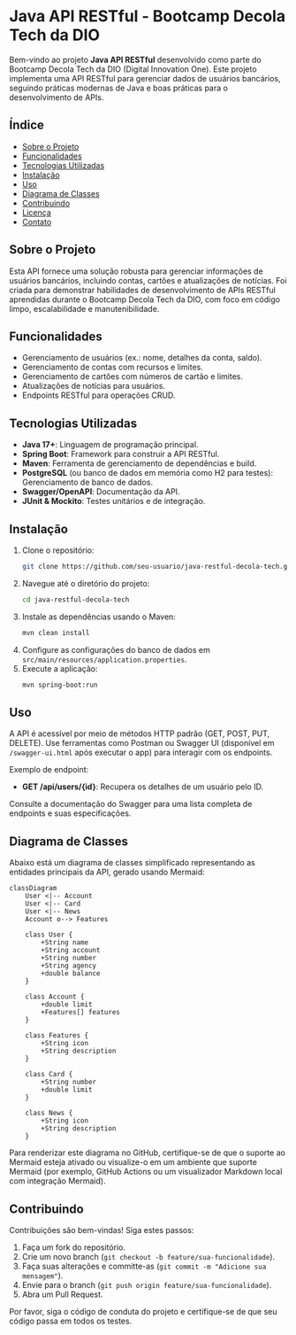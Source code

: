 # Java API RESTful - Bootcamp Decola Tech da DIO

Bem-vindo ao projeto **Java API RESTful** desenvolvido como parte do Bootcamp Decola Tech da DIO (Digital Innovation One). Este projeto implementa uma API RESTful para gerenciar dados de usuários bancários, seguindo práticas modernas de Java e boas práticas para o desenvolvimento de APIs.

## Índice
- [Sobre o Projeto](#sobre-o-projeto)
- [Funcionalidades](#funcionalidades)
- [Tecnologias Utilizadas](#tecnologias-utilizadas)
- [Instalação](#instalação)
- [Uso](#uso)
- [Diagrama de Classes](#diagrama-de-classes)
- [Contribuindo](#contribuindo)
- [Licença](#licença)
- [Contato](#contato)

## Sobre o Projeto
Esta API fornece uma solução robusta para gerenciar informações de usuários bancários, incluindo contas, cartões e atualizações de notícias. Foi criada para demonstrar habilidades de desenvolvimento de APIs RESTful aprendidas durante o Bootcamp Decola Tech da DIO, com foco em código limpo, escalabilidade e manutenibilidade.

## Funcionalidades
- Gerenciamento de usuários (ex.: nome, detalhes da conta, saldo).
- Gerenciamento de contas com recursos e limites.
- Gerenciamento de cartões com números de cartão e limites.
- Atualizações de notícias para usuários.
- Endpoints RESTful para operações CRUD.

## Tecnologias Utilizadas
- **Java 17+**: Linguagem de programação principal.
- **Spring Boot**: Framework para construir a API RESTful.
- **Maven**: Ferramenta de gerenciamento de dependências e build.
- **PostgreSQL** (ou banco de dados em memória como H2 para testes): Gerenciamento de banco de dados.
- **Swagger/OpenAPI**: Documentação da API.
- **JUnit & Mockito**: Testes unitários e de integração.

## Instalação
1. Clone o repositório:
   ```bash
   git clone https://github.com/seu-usuario/java-restful-decola-tech.git
   ```
2. Navegue até o diretório do projeto:
   ```bash
   cd java-restful-decola-tech
   ```
3. Instale as dependências usando o Maven:
   ```bash
   mvn clean install
   ```
4. Configure as configurações do banco de dados em `src/main/resources/application.properties`.
5. Execute a aplicação:
   ```bash
   mvn spring-boot:run
   ```

## Uso
A API é acessível por meio de métodos HTTP padrão (GET, POST, PUT, DELETE). Use ferramentas como Postman ou Swagger UI (disponível em `/swagger-ui.html` após executar o app) para interagir com os endpoints.

Exemplo de endpoint:
- **GET /api/users/{id}**: Recupera os detalhes de um usuário pelo ID.

Consulte a documentação do Swagger para uma lista completa de endpoints e suas especificações.

## Diagrama de Classes
Abaixo está um diagrama de classes simplificado representando as entidades principais da API, gerado usando Mermaid:

```mermaid
classDiagram
    User <|-- Account
    User <|-- Card
    User <|-- News
    Account o--> Features

    class User {
        +String name
        +String account
        +String number
        +String agency
        +double balance
    }

    class Account {
        +double limit
        +Features[] features
    }

    class Features {
        +String icon
        +String description
    }

    class Card {
        +String number
        +double limit
    }

    class News {
        +String icon
        +String description
    }
```

Para renderizar este diagrama no GitHub, certifique-se de que o suporte ao Mermaid esteja ativado ou visualize-o em um ambiente que suporte Mermaid (por exemplo, GitHub Actions ou um visualizador Markdown local com integração Mermaid).

## Contribuindo
Contribuições são bem-vindas! Siga estes passos:
1. Faça um fork do repositório.
2. Crie um novo branch (`git checkout -b feature/sua-funcionalidade`).
3. Faça suas alterações e committe-as (`git commit -m "Adicione sua mensagem"`).
4. Envie para o branch (`git push origin feature/sua-funcionalidade`).
5. Abra um Pull Request.

Por favor, siga o código de conduta do projeto e certifique-se de que seu código passa em todos os testes.
